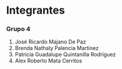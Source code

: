# Integrantes
### Grupo 4

1. José Ricardo Majano De Paz
2. Brenda Nathaly Palencia Martinez
3. Patricia Guadalupe Quintanilla Rodríguez
4. Alex Roberto Mata Cerritos
